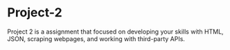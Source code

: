 # Project-2
Project 2 is a assignment that focused on developing your skills with HTML, JSON, scraping webpages, and working with third-party APIs.
